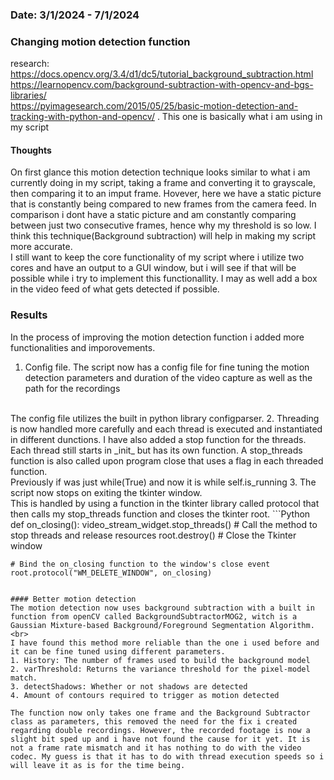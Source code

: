 ### Date: 3/1/2024 - 7/1/2024

### Changing motion detection function
research: 
<br>
https://docs.opencv.org/3.4/d1/dc5/tutorial_background_subtraction.html
<br>
https://learnopencv.com/background-subtraction-with-opencv-and-bgs-libraries/
<br>
https://pyimagesearch.com/2015/05/25/basic-motion-detection-and-tracking-with-python-and-opencv/ . This one is basically what i am using in my script
#### Thoughts
On first glance this motion detection technique looks similar to what i am currently doing in my script, taking a frame and converting it to grayscale, then comparing it to an imput frame. Hovever, here we have a static picture that is constantly being compared to new frames from the camera feed. In comparison i dont have a static picture and am constantly comparing between just two consecutive frames, hence why my threshold is so low. I think this technique(Background subtraction) will help in making my script more accurate. 
<br>
I still want to keep the core functionality of my script where i utilize two cores and have an output to a GUI window, but i will see if that will be possible while i try to implement this functionallity. I may as well add a box in the video feed of what gets detected if possible.

### Results
In the process of improving the motion detection function i added more functionalities and imporovements. 

1. Config file. The script now has a config file for fine tuning the motion detection parameters and duration of the video capture as well as the path for the recordings
<br>
The config file utilizes the built in python library configparser.
2. Threading is now handled more carefully and each thread is executed and instantiated in different dunctions. I have also added a stop function for the threads.
<br>
Each thread still starts in _init_ but has its own function. A stop_threads function is also called upon program close that uses a flag in each threaded function. 
<br>
Previously if was just while(True) and now it is while self.is_running
3. The script now stops on exiting the tkinter window.
<br>
This is handled by using a function in the tkinter library called protocol that then calls my stop_threads function and closes the tkinter root. 
```Python
    def on_closing():
        video_stream_widget.stop_threads()  # Call the method to stop threads and release resources
        root.destroy()  # Close the Tkinter window

    # Bind the on_closing function to the window's close event
    root.protocol("WM_DELETE_WINDOW", on_closing)
```

#### Better motion detection
The motion detection now uses background subtraction with a built in function from openCV called BackgroundSubtractorMOG2, witch is a Gaussian Mixture-based Background/Foreground Segmentation Algorithm. 
<br>
I have found this method more reliable than the one i used before and it can be fine tuned using different parameters. 
1. History: The number of frames used to build the background model
2. varThreshold: Returns the variance threshold for the pixel-model match.
3. detectShadows: Whether or not shadows are detected
4. Amount of contours required to trigger as motion detected

The function now only takes one frame and the Background Subtractor class as parameters, this removed the need for the fix i created regarding double recordings. However, the recorded footage is now a slight bit sped up and i have not found the cause for it yet. It is not a frame rate mismatch and it has nothing to do with the video codec. My guess is that it has to do with thread execution speeds so i will leave it as is for the time being. 